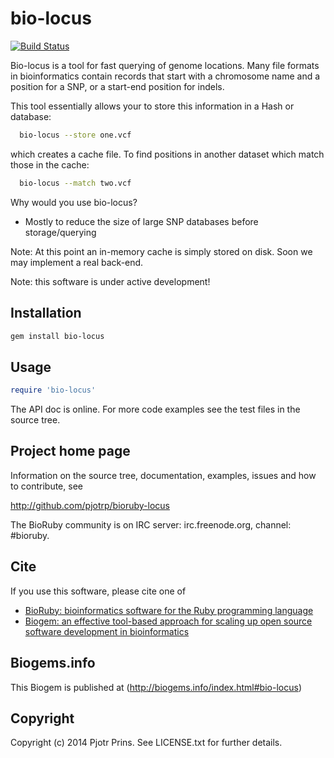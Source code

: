 # bio-locus

[![Build Status](https://secure.travis-ci.org/pjotrp/bioruby-locus.png)](http://travis-ci.org/pjotrp/bioruby-locus)

Bio-locus is a tool for fast querying of genome locations. Many file
formats in bioinformatics contain records that start with a chromosome
name and a position for a SNP, or a start-end position for indels. 

This tool essentially allows your to store this information in a Hash
or database:

```sh
  bio-locus --store one.vcf 
```

which creates a cache file. To find positions in another dataset which
match those in the cache:

```sh
  bio-locus --match two.vcf
```

Why would you use bio-locus?

* Mostly to reduce the size of large SNP databases before storage/querying

Note: At this point an in-memory cache is simply stored on disk. Soon we may
implement a real back-end.

Note: this software is under active development!

## Installation

```sh
gem install bio-locus
```

## Usage

```ruby
require 'bio-locus'
```

The API doc is online. For more code examples see the test files in
the source tree.
        
## Project home page

Information on the source tree, documentation, examples, issues and
how to contribute, see

  http://github.com/pjotrp/bioruby-locus

The BioRuby community is on IRC server: irc.freenode.org, channel: #bioruby.

## Cite

If you use this software, please cite one of
  
* [BioRuby: bioinformatics software for the Ruby programming language](http://dx.doi.org/10.1093/bioinformatics/btq475)
* [Biogem: an effective tool-based approach for scaling up open source software development in bioinformatics](http://dx.doi.org/10.1093/bioinformatics/bts080)

## Biogems.info

This Biogem is published at (http://biogems.info/index.html#bio-locus)

## Copyright

Copyright (c) 2014 Pjotr Prins. See LICENSE.txt for further details.

